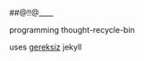 ##@!!@____

programming thought-recycle-bin

uses [gereksiz](https://github.com/berkoz/gereksiz/) jekyll
